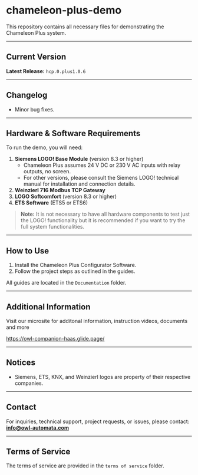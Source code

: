 # chameleon-plus-demo
This repository contains all necessary files for demonstrating the Chameleon Plus system.

---

## Current Version

**Latest Release:** `hcp.0.plus1.0.6`

---

## Changelog

- Minor bug fixes.

---

## Hardware & Software Requirements

To run the demo, you will need:

1. **Siemens LOGO! Base Module** (version 8.3 or higher)  
   - Chameleon Plus assumes 24 V DC or 230 V AC inputs with relay outputs, no screen.  
   - For other versions, please consult the Siemens LOGO! technical manual for installation and connection details.
2. **Weinzierl 716 Modbus TCP Gateway**
3. **LOGO Softcomfort** (version 8.3 or higher) 
4. **ETS Software** (ETS5 or ETS6)

> **Note:** It is not necessary to have all hardware components to test just the LOGO! functionality but it is recommended if you want to try the full system functionalities.
---

## How to Use

1. Install the Chameleon Plus Configurator Software.
2. Follow the project steps as outlined in the guides.

All guides are located in the `Documentation` folder.

---

## Additional Information

Visit our microsite for additonal information, instruction videos, documents and more

https://owl-companion-haas.glide.page/

---

## Notices

- Siemens, ETS, KNX, and Weinzierl logos are property of their respective companies.

---

## Contact

For inquiries, technical support, project requests, or issues, please contact:  
**info@owl-automata.com**

---

## Terms of Service

The terms of service are provided in the `terms of service` folder.
